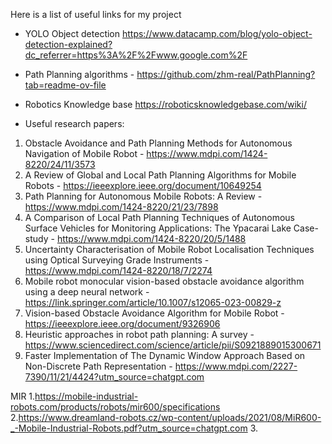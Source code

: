 Here is a list of useful links for my project

- YOLO Object detection https://www.datacamp.com/blog/yolo-object-detection-explained?dc_referrer=https%3A%2F%2Fwww.google.com%2F
- Path Planning algorithms - https://github.com/zhm-real/PathPlanning?tab=readme-ov-file
- Robotics Knowledge base https://roboticsknowledgebase.com/wiki/

- Useful research papers:
1. Obstacle Avoidance and Path Planning Methods for Autonomous Navigation of Mobile Robot - https://www.mdpi.com/1424-8220/24/11/3573
2. A Review of Global and Local Path Planning Algorithms for Mobile Robots - https://ieeexplore.ieee.org/document/10649254
3. Path Planning for Autonomous Mobile Robots: A Review - https://www.mdpi.com/1424-8220/21/23/7898
4. A Comparison of Local Path Planning Techniques of Autonomous Surface Vehicles for Monitoring Applications: The Ypacarai Lake Case-study - https://www.mdpi.com/1424-8220/20/5/1488
5. Uncertainty Characterisation of Mobile Robot Localisation Techniques using Optical Surveying Grade Instruments - https://www.mdpi.com/1424-8220/18/7/2274
6. Mobile robot monocular vision-based obstacle avoidance algorithm using a deep neural network - https://link.springer.com/article/10.1007/s12065-023-00829-z
7. Vision-based Obstacle Avoidance Algorithm for Mobile Robot - https://ieeexplore.ieee.org/document/9326906
8. Heuristic approaches in robot path planning: A survey - https://www.sciencedirect.com/science/article/pii/S0921889015300671
9. Faster Implementation of The Dynamic Window Approach Based on Non-Discrete Path Representation - https://www.mdpi.com/2227-7390/11/21/4424?utm_source=chatgpt.com


MIR
1.https://mobile-industrial-robots.com/products/robots/mir600/specifications
2.https://www.dreamland-robots.cz/wp-content/uploads/2021/08/MiR600-_-Mobile-Industrial-Robots.pdf?utm_source=chatgpt.com
3.
